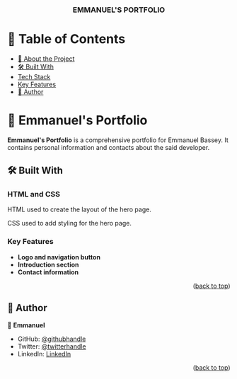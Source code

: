 <a name="readme-top"></a>

<div align="center">

  <h3><b>EMMANUEL'S PORTFOLIO</b></h3>

</div>

# 📗 Table of Contents

- [📖 About the Project](#about-project)
- [🛠 Built With](#built-with)
- [Tech Stack](#tech-stack)
- [Key Features](#key-features)
- [👥 Author](#authors)

# 📖 Emmanuel's Portfolio <a name="about-project"></a>


**Emmanuel's Portfolio** is a comprehensive portfolio for Emmanuel Bassey.
It contains personal information and contacts about the said developer.

## 🛠 Built With <a name="built-with"></a>

### HTML and CSS <a name="tech-stack"></a>

HTML used to create the layout of the hero page.

CSS used to add styling for the hero page.


### Key Features <a name="key-features"></a>

- **Logo and navigation button**
- **Introduction section**
- **Contact information**

<p align="right">(<a href="#readme-top">back to top</a>)</p>

## 👥 Author <a name="authors"></a>

👤 **Emmanuel**

- GitHub: [@githubhandle](https://github.com/Emmanuel-Bass)
- Twitter: [@twitterhandle](https://x.com/tweetEmmagrace?t=JfkqoB0vJNydAPB-i1D76w&s=09)
- LinkedIn: [LinkedIn](https://www.linkedin.com/in/emmanuel-bassey-03b964353?utm_source=share&utm_campaign=share_via&utm_content=profile&utm_medium=android_app)

<p align="right">(<a href="#readme-top">back to top</a>)</p>